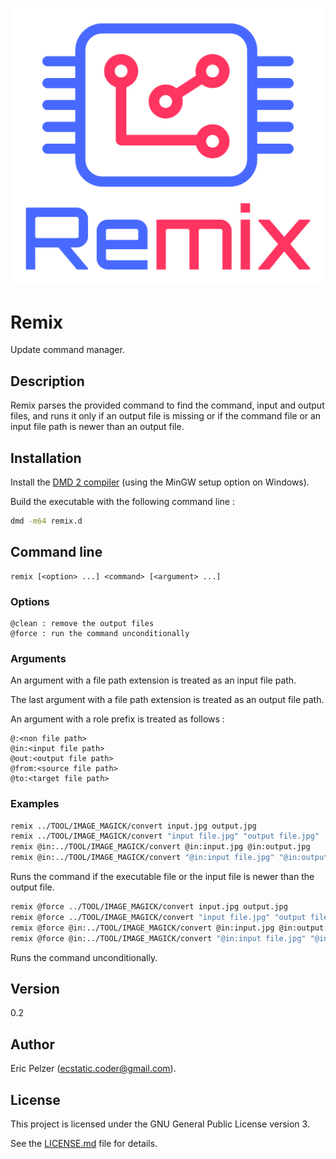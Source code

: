 ![](https://github.com/senselogic/REMIX/blob/master/LOGO/remix.png)

# Remix

Update command manager.

## Description

Remix parses the provided command to find the command, input and output files, and runs it only if an output file is missing or if the command file or an input file path is newer than an output file.

## Installation

Install the [DMD 2 compiler](https://dlang.org/download.html) (using the MinGW setup option on Windows).

Build the executable with the following command line :

```bash
dmd -m64 remix.d
```

## Command line

```
remix [<option> ...] <command> [<argument> ...]
```

### Options

```
@clean : remove the output files
@force : run the command unconditionally
```

### Arguments

An argument with a file path extension is treated as an input file path.

The last argument with a file path extension is treated as an output file path.

An argument with a role prefix is treated as follows :

```
@:<non file path>
@in:<input file path>
@out:<output file path>
@from:<source file path>
@to:<target file path>
```

### Examples

```bash
remix ../TOOL/IMAGE_MAGICK/convert input.jpg output.jpg
remix ../TOOL/IMAGE_MAGICK/convert "input file.jpg" "output file.jpg"
remix @in:../TOOL/IMAGE_MAGICK/convert @in:input.jpg @in:output.jpg
remix @in:../TOOL/IMAGE_MAGICK/convert "@in:input file.jpg" "@in:output file.jpg"
```

Runs the command if the executable file or the input file is newer than the output file.

```bash
remix @force ../TOOL/IMAGE_MAGICK/convert input.jpg output.jpg
remix @force ../TOOL/IMAGE_MAGICK/convert "input file.jpg" "output file.jpg"
remix @force @in:../TOOL/IMAGE_MAGICK/convert @in:input.jpg @in:output.jpg
remix @force @in:../TOOL/IMAGE_MAGICK/convert "@in:input file.jpg" "@in:output file.jpg"
```

Runs the command unconditionally.

## Version

0.2

## Author

Eric Pelzer (ecstatic.coder@gmail.com).

## License

This project is licensed under the GNU General Public License version 3.

See the [LICENSE.md](LICENSE.md) file for details.
